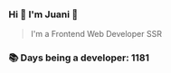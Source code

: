 ### Hi 👋 I&#39;m Juani 🦁

> I&#39;m a Frontend Web Developer SSR

### 📚 Days being a developer: 1181
